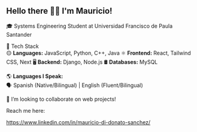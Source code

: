 ## Hello there 🧔👾 I'm Mauricio!


🎓 Systems Engineering Student at Universidad Francisco de Paula Santander

🚀 Tech Stack  
🟡 **Languages:** JavaScript, Python, C++, Java
⚛️ **Frontend:** React, Tailwind CSS, Next
🖥️ **Backend:** Django, Node.js
🛢️ **Databases:** MySQL

🌎 **Languages I Speak:**  
🗣️ Spanish (Native/Bilingual) | English (Fluent/Bilingual)  

🤝 I’m looking to collaborate on web projects!

Reach me here:

https://www.linkedin.com/in/mauricio-di-donato-sanchez/

<!--
**MauricioDDS/MauricioDDS** is a ✨ _special_ ✨ repository because its `README.md` (this file) appears on your GitHub profile.

Here are some ideas to get you started:

- 🔭 I’m currently working on ...
- 🌱 I’m currently learning ...
- 👯 I’m looking to collaborate on ...
- 🤔 I’m looking for help with ...
- 💬 Ask me about ...
- 📫 How to reach me: ...
- 😄 Pronouns: ...
- ⚡ Fun fact: ...
-->
